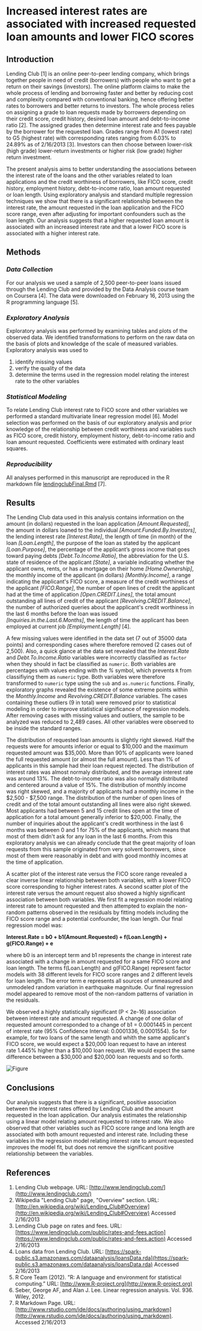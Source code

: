 # **Increased interest rates are associated with increased requested loan amounts and lower FICO scores**

## **Introduction**

Lending Club [1] is an online peer-to-peer lending company, which brings together people in need of credit (borrowers) with people who want to get a return on their savings (investors). The online platform claims to make the whole process of lending and borrowing faster and better by reducing cost and complexity compared with conventional banking, hence offering better rates to borrowers and better returns to investors. The whole process relies on assigning a grade to loan requests made by borrowers depending on their credit score, credit history, desired loan amount and debt-to-income ratio [2]. The assigned grades then determine interest rate and fees payable by the borrower for the requested loan. Grades range from A1 (lowest rate) to G5 (highest rate) with corresponding rates ranging from 6.03% to 24.89% as of 2/16/2013 [3]. Investors can then choose between lower-risk (high grade) lower-return investments or higher risk (low grade) higher return investment.

The present analysis aims to better understanding the associations between the interest rate of the loans and the other variables related to loan applications and the credit worthiness of borrowers, like FICO score, credit history, employment history, debt-to-income ratio, loan amount requested or loan length. Using exploratory analysis and standard multiple regression techniques we show that there is a significant relationship between the interest rate, the amount requested in the loan application and the FICO score range, even after adjusting for important confounders such as the loan length. Our analysis suggests that a higher requested loan amount is associated with an increased interest rate and that a lower FICO score is associated with a higher interest rate.       


## **Methods**

### *Data Collection*

For our analysis we used a sample of 2,500 peer-to-peer loans issued through the Lending Club and provided by the Data Analysis course team on Coursera [4]. The data were downloaded on February 16, 2013 using the R programming language [5].

### *Exploratory Analysis*

Exploratory analysis was performed by examining tables and plots of the observed data. We identified transformations to perform on the raw data on the basis of plots and knowledge of the scale of measured variables. Exploratory analysis was used to

1. identify missing values
2. verify the quality of the data
3. determine the terms used in the regression model relating the interest rate to the other variables

### *Statistical Modeling*

To relate Lending Club interest rate to FICO score and other variables we performed a standard multivariate linear regression model [6]. Model selection was performed on the basis of our exploratory analysis and prior knowledge of the relationship between credit worthiness and variables such as FICO score, credit history, employment history, debt-to-income ratio and loan amount requested. Coefficients were estimated with ordinary least squares.

### *Reproducibility*

All analyses performed in this manuscript are reproduced in the R markdown file [lendingclubFinal.Rmd](code/lendingclubFinal.Rmd) [7].

## **Results**

The Lending Club data used in this analysis contains information on the amount (in dollars) requested in the loan application *[Amount.Requested]*, the amount in dollars loaned to the individual *[Amount.Funded.By.Investors]*, the lending interest rate *[Interest.Rate]*, the length of time (in month) of the loan *[Loan.Length]*, the purpose of the loan as stated by the applicant *[Loan.Purpose]*, the percentage of the applicant’s gross income that goes toward paying debts *[Debt.To.Income.Ratio]*, the abbreviation for the U.S. state of residence of the applicant *[State]*, a variable indicating whether the applicant owns, rents, or has a mortgage on their home *[Home.Ownership]*, the monthly income of the applicant (in dollars) *[Monthly.Income]*, a range indicating the applicant's FICO score, a measure of the credit worthiness of the applicant *[FICO.Range]*, the number of open lines of credit the applicant had at the time of application *[Open.CREDIT.Lines]*, the total amount outstanding all lines of credit of the applicant *[Revolving.CREDIT.Balance]*, the number of authorized queries about the applicant's credit worthiness in the last 6 months before the loan was issued *[Inquiries.in.the.Last.6.Months]*, the length of time the applicant has been employed at current job *[Employment.Length]* [4].

A few missing values were identified in the data set (7 out of 35000 data points) and corresponding cases where therefore removed (2 cases out of 2,500). Also, a quick glance at the data set revealed that the *Interest.Rate* and *Debt.To.Income.Ratio* variables were incorrectly classified as `factor` when they should in fact be classified as `numeric`. Both variables are percentages with values ending with the *%* symbol, which prevents `R` from classifiying them as `numeric` type. Both variables were therefore transformed to `numeric` type using the `sub`  and `as.numeric` functions.
Finally, exploratory graphs revealed the existence of some extreme points within the *Monthly.Income* and *Revolving.CREDIT.Balance* variables. The cases containing these outliers (9 in total) were removed prior to statistical modeling in order to improve statistical significance of regression models. After removing cases with missing values and outliers, the sample to be analyzed was reduced to 2,489 cases. All other variables were observed to be inside the standard ranges.

The distribution of requested loan amounts is slightly right skewed. Half the requests were for amounts inferior or equal to $10,000 and the maximum requested amount was $35,000. More than 90% of applicants were loaned the full requested amount (or almost the full amount). Less than 1% of applicants in this sample had their loan request rejected. The distribution of interest rates was almost normaly distributed, and the average interest rate was around 13%. The debt-to-income ratio was also normally distributed and centered around a value of 15%. The distribution of monthly income was right skewed, and a majority of applicants had a monthly income in the $2,500 - $7,500 range. The distribution of the number of open lines of credit and of the total amount outstanding all lines were also right skewed. Most applicants had between 5 and 15 credit lines open at the time of application for a total amount generally inferior to $20,000. Finally, the number of inquiries about the applicant's credit worthiness in the last 6 months was between 0 and 1 for 75% of the applicants, which means that most of them didn't ask for any loan in the last 6 months. From this exploratory analysis we can already conclude that the great majority of loan requests from this sample originated from very solvent borrowers, since most of them were reasonably in debt and with good monthly incomes at the time of application.

A scatter plot of the interest rate versus the FICO score range revealed a clear inverse linear relationship between both variables, with a lower FICO score corresponding to higher interest rates. A second scatter plot of the interest rate versus the amount request also showed a highly significant association between both variables. We first fit a regression model relating interest rate to amount requested and then attempted to explain the non-random patterns observed in the residuals by fitting models including the FICO score range and a potential confounder, the loan length. Our final regression model was:

**Interest.Rate  = b0 + b1(Amount.Requested) + f(Loan.Length) + g(FICO.Range) + e**

where b0 is an intercept term and b1 represents the change in interest rate associated with a change in amount requested for a same FICO score and loan length. The terms f(Loan.Length) and g(FICO.Range) represent factor models with 38 different levels for FICO score ranges and 2 different levels for loan length. The error term e represents all sources of unmeasured and unmodeled random variation in earthquake magnitude. Our final regression model appeared to remove most of the non-random patterns of variation in the residuals.

We observed a highly statistically significant (P < 2e-16) association between interest rate and amount requested. A change of one dollar of requested amount corresponded to a change of b1 = 0.0001445 in percent of interest rate (95% Confidence Interval: 0.0001336, 0.0001554). So for example, for two loans of the same length and whith the same applicant's FICO score, we would expect a $20,000 loan request to have an interest rate 1.445% higher than a $10,000 loan request. We would expect the same difference between a $30,000 and $20,000 loan requests and so forth.

![Figure](figures/figure.png)

## **Conclusions**

Our analysis suggests that there is a significant, positive association between the interest rates offered by Lending Club and the amount requested in the loan application. Our analysis estimates the relationship using a linear model relating amount requested to interest rate. We also observed that other variables such as FICO score range and lona length are associated with both amount requested and interest rate. Including these variables in the regression model relating interest rate to amount requested improves the model fit, but does not remove the significant positive relationship between the variables.

## **References**

1. Lending Club webpage. URL: [http://www.lendingclub.com/](http://www.lendingclub.com/)
2. Wikipedia "Lending Club" page, "Overview" section. URL: [http://en.wikipedia.org/wiki/Lending_Club#Overview](http://en.wikipedia.org/wiki/Lending_Club#Overview) Accessed 2/16/2013
3. Lending Club page on rates and fees. URL: [https://www.lendingclub.com/public/rates-and-fees.action](https://www.lendingclub.com/public/rates-and-fees.action) Accessed 2/16/2013
4. Loans data fron Lending Club. URL: [https://spark-public.s3.amazonaws.com/dataanalysis/loansData.rda](https://spark-public.s3.amazonaws.com/dataanalysis/loansData.rda) Accessed 2/16/2013
5. R Core Team (2012). ”R: A language and environment for statistical computing.” URL: [http://www.R-project.org](http://www.R-project.org)
6. Seber, George AF, and Alan J. Lee. Linear regression analysis. Vol. 936. Wiley, 2012.
7. R Markdown Page. URL: [http://www.rstudio.com/ide/docs/authoring/using_markdown](http://www.rstudio.com/ide/docs/authoring/using_markdown). Accessed 2/16/2013
